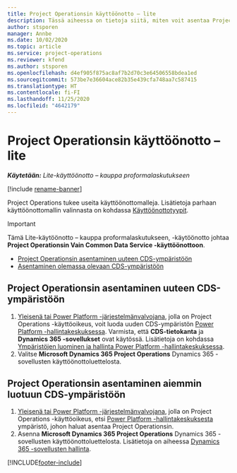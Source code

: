 ```yaml
---
title: Project Operationsin käyttöönotto – lite
description: Tässä aiheessa on tietoja siitä, miten voit asentaa Project Operationsin lite – kauppa proformalaskutukseen -käyttöönoton.
author: stsporen
manager: Annbe
ms.date: 10/02/2020
ms.topic: article
ms.service: project-operations
ms.reviewer: kfend
ms.author: stsporen
ms.openlocfilehash: d4ef905f875ac8af7b2d70c3e64506558bdea1ed
ms.sourcegitcommit: 573be7e36604ace82b35e439cfa748aa7c587415
ms.translationtype: HT
ms.contentlocale: fi-FI
ms.lasthandoff: 11/25/2020
ms.locfileid: "4642179"
---
```

# <a name="deploy-project-operations---lite"></a>Project Operationsin käyttöönotto – lite

_**Käytetään:** Lite-käyttöönotto – kauppa proformalaskutukseen_

[!include [rename-banner](~/includes/cc-data-platform-banner.md)]

Project Operations tukee useita käyttöönottomalleja. Lisätietoja parhaan käyttöönottomallin valinnasta on kohdassa [Käyttöönottotyypit](determine-deployment-type.md).


> [!IMPORTANT]
> Tämä Lite-käytöönotto – kauppa proformalaskutukseen, -käytöönotto johtaa **Project Operationsin Vain Common Data Service -käyttöönottoon**.

- [Project Operationsin asentaminen uuteen CDS-ympäristöön](#new)
- [Asentaminen olemassa olevaan CDS-ympäristöön](#existing)



## <a name="install-project-operations-to-a-new-cds-environment"></a><a name="new"></a>Project Operationsin asentaminen uuteen CDS-ympäristöön

1. [Yleisenä tai Power Platform -järjestelmänvalvojana](https://docs.microsoft.com/power-platform/admin/global-service-administrators-can-administer-without-license), jolla on Project Operations -käyttöoikeus, voit luoda uuden CDS-ympäristön [Power Platform -hallintakeskuksessa](https://admin.powerplatform.com). Varmista, että **CDS-tietokanta** ja **Dynamics 365 -sovellukset** ovat käytössä. Lisätietoja on kohdassa [Ympäristöjen luominen ja hallinta Power Platform -hallintakeskuksessa](https://docs.microsoft.com/power-platform/admin/create-environment#create-an-environment-in-the-power-platform-admin-center).
2. Valitse **Microsoft Dynamics 365 Project Operations** Dynamics 365 -sovellusten käyttöönottoluettelosta.


## <a name="install-project-operations-to-an-existing-cds-environment"></a><a name="existing"></a>Project Operationsin asentaminen aiemmin luotuun CDS-ympäristöön

1. [Yleisenä tai Power Platform -järjestelmänvalvojana](https://docs.microsoft.com/power-platform/admin/global-service-administrators-can-administer-without-license), jolla on Project Operations -käyttöoikeus, etsi [Power Platform -hallintakeskuksesta](https://admin.powerplatform.com) ympäristö, johon haluat asentaa Project Operationsin.
2. Asenna **Microsoft Dynamics 365 Project Operations** Dynamics 365 -sovellusten käyttöönottoluettelosta. Lisätietoja on aiheessa [Dynamics 365 -sovellusten hallinta](https://docs.microsoft.com/power-platform/admin/manage-apps).




[!INCLUDE[footer-include](../includes/footer-banner.md)]